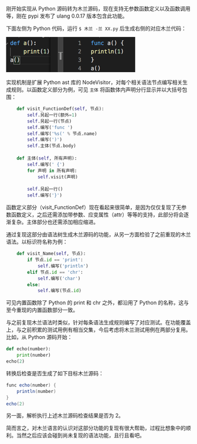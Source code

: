 
刚开始实现从 Python 源码转为木兰源码，现在支持无参数函数定义以及函数调用等，刚在 pypi 发布了 ulang 0.0.17 版本包含此功能。

下面左侧为 Python 代码，运行 `$ 木兰 -兰 XX.py` 后生成右侧的对应木兰代码：

![](截图/2021-04-02_转换.png)

实现机制是扩展 Python ast 库的 NodeVisitor，对每个相关语法节点编写相关生成规则。以函数定义部分为例，可见 `主体` 将函数体内声明分行显示并以大括号包围：

```python
    def visit_FunctionDef(self, 节点):
        self.另起一行(额外=1)
        self.另起一行(节点)
        self.编写('func ')
        self.编写('%s(' % 节点.name)
        self.编写(')')
        self.主体(节点.body)

    def 主体(self, 所有声明):
        self.编写(' {')
        for 声明 in 所有声明:
            self.visit(声明)

        self.另起一行()
        self.编写('}')
```

函数定义部分（visit_FunctionDef）现在看起来很简单，是因为仅仅复现了无参数函数定义，之后还需添加带参数、应变属性（attr）等等的支持，此部分将会逐渐复杂。主体部分也还需添加相应缩进。

通过复现这部分由语法树生成木兰源码的功能，从另一方面检验了之前重现的木兰语法。以标识符名称为例：

```python
    def visit_Name(self, 节点):
        if 节点.id == 'print':
            self.编写('println')
        elif 节点.id == 'chr':
            self.编写('char')
        else:
            self.编写(节点.id)
```

可见内置函数除了 Python 的 print 和 chr 之外，都沿用了 Python 的名称，这与至今重现的内置函数部分一致。

与之前复现木兰语法时类似，针对每条语法生成规则编写了对应测试。在功能覆盖上，与之前积累的测试用例有相当交集，今后考虑将木兰测试用例在两部分复用。比如，从 Python 源码开始：
```python
def echo(number):
    print(number)
echo(2)
```
转换后检查是否生成了如下目标木兰源码：
```java
func echo(number) {
    println(number)
}
echo(2)
```

另一面，解析执行上述木兰源码检查结果是否为 2。

简而言之，对木兰语言的认识对这部分功能的复现有很大帮助，过程比想象中的顺利。当然之后应该会碰到尚未复现的语法功能，且行且看吧。
